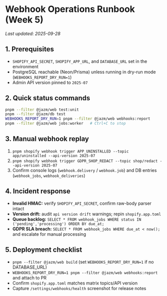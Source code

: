# Webhook Operations Runbook (Week 5)

_Last updated: 2025-09-28_

## 1. Prerequisites

- `SHOPIFY_API_SECRET`, `SHOPIFY_APP_URL`, and `DATABASE_URL` set in the environment
- PostgreSQL reachable (Neon/Prisma) unless running in dry-run mode (`WEBHOOKS_REPORT_DRY_RUN=1`)
- Admin API version pinned to `2025-07`

## 2. Quick status commands

```bash
pnpm --filter @jazm/web test:unit
pnpm --filter @jazm/db test
WEBHOOKS_REPORT_DRY_RUN=1 pnpm --filter @jazm/web webhooks:report
pnpm --filter @jazm/web jobs:worker   # Ctrl+C to stop
```

## 3. Manual webhook replay

1. `pnpm shopify webhook trigger APP_UNINSTALLED --topic app/uninstalled --api-version 2025-07`
2. `pnpm shopify webhook trigger GDPR_SHOP_REDACT --topic shop/redact --api-version 2025-07`
3. Confirm console logs (`webhook.delivery` / `webhook.job`) and DB entries (`webhook_jobs`, `webhook_deliveries`)

## 4. Incident response

- **Invalid HMAC:** verify `SHOPIFY_API_SECRET`, confirm raw-body parser intact
- **Version drift:** audit `api version drift` warnings; repin `shopify.app.toml`
- **Queue backlog:** `SELECT * FROM webhook_jobs WHERE status IN ('pending','processing') ORDER BY due_at;`
- **GDPR SLA breach:** `SELECT * FROM webhook_jobs WHERE due_at < now();` and escalate for manual processing

## 5. Deployment checklist

- `pnpm --filter @jazm/web build` (set `WEBHOOKS_REPORT_DRY_RUN=1` if no DATABASE_URL)
- `WEBHOOKS_REPORT_DRY_RUN=1 pnpm --filter @jazm/web webhooks:report` and attach to PR
- Confirm `shopify.app.toml` matches matrix topics/API version
- Capture `/settings/webhooks/health` screenshot for release notes
